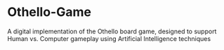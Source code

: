 # Othello-Game
A digital implementation of the Othello board game, designed to support Human vs. Computer gameplay using Artificial Intelligence techniques

